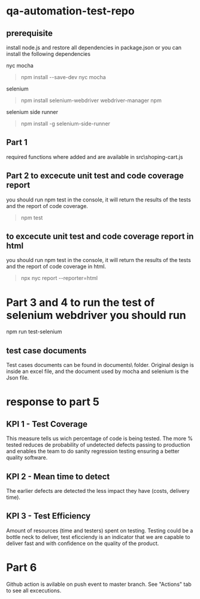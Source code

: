 # qa-automation-test-repo
## prerequisite 
install node.js and restore all dependencies in package.json or you can install the following dependencies

nyc mocha
> npm install --save-dev nyc mocha 

selenium
> npm install selenium-webdriver webdriver-manager npm 

selenium side runner
> npm install -g selenium-side-runner

## Part 1  
required functions where added and are available in src\shoping-cart.js

## Part 2 to excecute unit test and code coverage report 
you should run npm test in the console, it will return the results of the tests and the report of code coverage.
> npm test 

## to excecute unit test and code coverage report in html   
you should run npm test in the console, it will return the results of the tests and the report of code coverage in html.

> npx nyc report --reporter=html

# Part 3 and 4 to run the test of selenium webdriver you should run
npm run test-selenium

## test case documents
Test cases documents can be found in documents\ folder. Original design is inside an excel file, and the document used by mocha and selenium is the Json file.

# response to part 5 
## KPI 1 - Test Coverage
This measure tells us wich percentage of code is being tested. The more % tested reduces de probability of undetected defects passing to production and enables the team to do sanity regression testing ensuring a better quality software.

## KPI 2 - Mean time to detect
The earlier defects are detected the less impact they have (costs, delivery time).

## KPI 3 - Test Efficiency
Amount of resources (time and testers) spent on testing. Testing could be a bottle neck to deliver, test eficciendy is an indicator that we are capable to deliver fast and with confidence on the quality of the product.  

# Part 6
Github action is avilable on push event to master branch. See "Actions" tab to see all excecutions.
